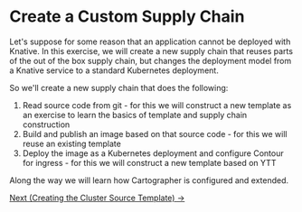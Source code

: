 # Create a Custom Supply Chain

Let's suppose for some reason that an application cannot be deployed with Knative. In this exercise,
we will create a new supply chain that reuses parts of the out of the box supply chain, but changes
the deployment model from a Knative service to a standard Kubernetes deployment.

So we'll create a new supply chain that does the following:

1. Read source code from git - for this we will construct a new template as an exercise to learn the basics
   of template and supply chain construction
1. Build and publish an image based on that source code - for this we will reuse an existing template
1. Deploy the image as a Kubernetes deployment and configure Contour for ingress - for this we will
   construct a new template based on YTT

Along the way we will learn how Cartographer is configured and extended.

[Next (Creating the Cluster Source Template) -&gt;](01-ClusterSourceTemplate.md)
